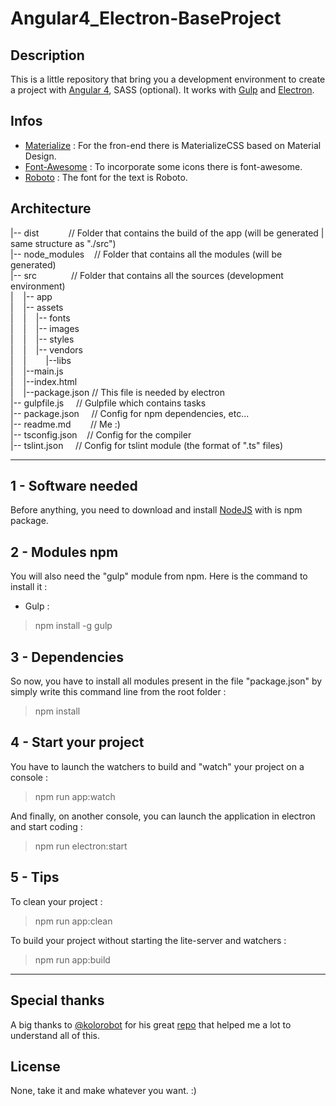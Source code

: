# Angular4_Electron-BaseProject

## Description

This is a little repository that bring you a development environment to create a project with [Angular 4](https://angular.io/), SASS (optional). It works with [Gulp](https://gulpjs.com/) and [Electron](https://electron.atom.io/).

## Infos

* [Materialize](http://materializecss.com/) : For the fron-end there is MaterializeCSS based on Material Design.
* [Font-Awesome](http://fontawesome.io/) : To incorporate some icons there is font-awesome.
* [Roboto](https://fonts.google.com/specimen/Roboto) : The font for the text is Roboto.

## Architecture

|-- dist&nbsp;&nbsp;&nbsp;&nbsp;&nbsp;&nbsp;&nbsp;&nbsp;&nbsp;&nbsp;&nbsp;&nbsp;// Folder that contains the build of the app (will be generated | same structure as "./src")  
|-- node_modules&nbsp;&nbsp;&nbsp;&nbsp;// Folder that contains all the modules (will be generated)  
|-- src&nbsp;&nbsp;&nbsp;&nbsp;&nbsp;&nbsp;&nbsp;&nbsp;&nbsp;&nbsp;&nbsp;&nbsp;&nbsp;&nbsp;// Folder that contains all the sources (development environment)  
|&nbsp;&nbsp;&nbsp;&nbsp;|-- app  
|&nbsp;&nbsp;&nbsp;&nbsp;|-- assets  
|&nbsp;&nbsp;&nbsp;&nbsp;|&nbsp;&nbsp;&nbsp;&nbsp;|-- fonts  
|&nbsp;&nbsp;&nbsp;&nbsp;|&nbsp;&nbsp;&nbsp;&nbsp;|-- images  
|&nbsp;&nbsp;&nbsp;&nbsp;|&nbsp;&nbsp;&nbsp;&nbsp;|-- styles  
|&nbsp;&nbsp;&nbsp;&nbsp;|&nbsp;&nbsp;&nbsp;&nbsp;|-- vendors  
|&nbsp;&nbsp;&nbsp;&nbsp;|&nbsp;&nbsp;&nbsp;&nbsp;&nbsp;&nbsp;&nbsp;&nbsp;|--libs  
|&nbsp;&nbsp;&nbsp;&nbsp;|--main.js  
|&nbsp;&nbsp;&nbsp;&nbsp;|--index.html  
|&nbsp;&nbsp;&nbsp;&nbsp;|--package.json&nbsp;// This file is needed by electron  
|-- gulpfile.js&nbsp;&nbsp;&nbsp;&nbsp;&nbsp;// Gulpfile which contains tasks  
|-- package.json&nbsp;&nbsp;&nbsp;&nbsp;&nbsp;// Config for npm dependencies, etc...  
|-- readme.md&nbsp;&nbsp;&nbsp;&nbsp;&nbsp;&nbsp;&nbsp;&nbsp;// Me :)  
|-- tsconfig.json&nbsp;&nbsp;&nbsp;&nbsp;// Config for the compiler  
|-- tslint.json&nbsp;&nbsp;&nbsp;&nbsp;&nbsp;// Config for tslint module (the format of ".ts" files)  

------------------

## 1 - Software needed

Before anything, you need to download and install [NodeJS](https://nodejs.org/en/) with is npm package.

## 2 - Modules npm

You will also need the "gulp" module from npm. Here is the command to install it :

* Gulp :
> npm install -g gulp

## 3 - Dependencies

So now, you have to install all modules present in the file "package.json" by simply write this command line from the root folder :
> npm install

## 4 - Start your project

You have to launch the watchers to build and "watch" your project on a console :
> npm run app:watch

And finally, on another console, you can launch the application in electron and start coding :
> npm run electron:start  

## 5 - Tips

To clean your project :
> npm run app:clean

To build your project without starting the lite-server and watchers :
> npm run app:build

------------------

## Special thanks

A big thanks to [@kolorobot](https://github.com/kolorobot) for his great [repo](https://github.com/kolorobot/angular2-typescript-gulp) that helped me a lot to understand all of this.

## License

None, take it and make whatever you want. :)
